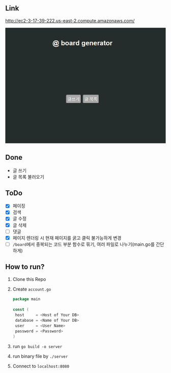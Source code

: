 ## Link

<http://ec2-3-17-39-222.us-east-2.compute.amazonaws.com/>

![Index Page](https://github.com/j1mmyson/board_generator/blob/main/img/indexPage.PNG?raw=true)

## Done

- 글 쓰기
- 글 목록 불러오기

## ToDo

- [x] 페이징
- [x] 검색
- [x] 글 수정
- [x] 글 삭제
- [ ] 댓글
- [x] 페이지 렌더링 시 현재 페이지를 굵고 클릭 불가능하게 변경
- [ ] `/board`에서 중복되는 코드 부분 함수로 묶기, 여러 파일로 나누기(main.go를 간단하게)

## How to run?

1. Clone this Repo

2. Create `account.go`  

   ```go
   package main
   
   const (
   	host     = <Host of Your DB>
   	database = <Name of Your DB>
   	user     = <User Name>
   	password = <Password>
   )
   
   ```

3. run `go build -o server`

4. run binary file by `./server`

5. Connect to `localhost:8080`